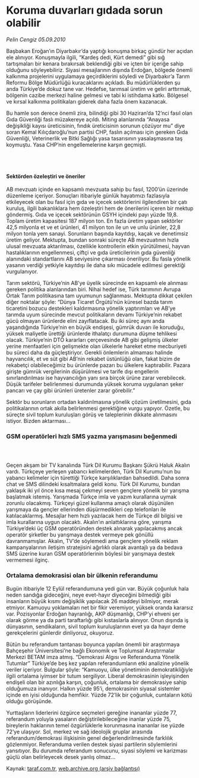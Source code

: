 # Koruma duvarları gıdada sorun olabilir

*Pelin Cengiz 05.09.2010*

<div class="yazi"><p>Başbakan Eroğan’ın Diyarbakır’da yaptığı konuşma birkaç gündür her açıdan ele alınıyor. Konuşmayla ilgili, “Kardeş dedi, Kürt demedi” gibi sığ tartışmaları bir kenara bırakırsak beklendiği gibi ve içten bir içeriğe sahip olduğunu söyleyebiliriz. Siyasi mesajlarının dışında Erdoğan, bölgede önemli kalkınma projelerini uygulamaya geçirdiklerini söyledi ve Diyarbakır’a Tarım Reformu Bölge Müdürlüğü kuracaklarını açıkladı. Bu müdürlüklerden şu anda Türkiye’de dokuz tane var. Hedefse, tarımsal üretim ve geliri arttırmak, bölgenin cazibe merkezi haline gelmesi ve tabi ki istihdama katkı. Bölgesel ve kırsal kalkınma politikaları giderek daha fazla önem kazanacak. </p>
<p>Bu hamle son derece önemli zira, bilindiği gibi 30 Haziran’da 12’nci fasıl olan Gıda Güvenliği faslı müzakereye açıldı. Miting alanlarında “Anayasa değişikliği kayısı üreticisinin, fındık üreticisinin sorunun çözüyor mu” diye soran Kemal Kılıçdaroğlu’nun partisi CHP, faslın açılması için gereken Gıda Güvenliği, Veterinerlik ve Bitki Sağlığı yasa tasarısının yasalaşmasına taş koymuştu. Yasa CHP’nin engellemelerine karşın geçmişti. </p>
<p><b> </b></p>
<h4><br/>Sektörden özeleştiri ve öneriler</h4>
<p>AB mevzuatı içinde en kapsamlı mevzuata sahip bu fasıl, 1200’ün üzerinde düzenleme içeriyor. Sonuçları itibariyle günlük hayatımızı fazlasıyla etkileyecek olan bu fasıl için gıda ve içecek sektörlerini ilgilendiren bir çatı kuruluş, ilgili bakanlıklara hem özeleştiri hem de önerilerini içeren bir mektup göndermiş. Gıda ve içecek sektörünün GSYH içindeki payı yüzde 19,8. Toplam üretim kapasitesi 187 milyon ton. En fazla üretim yapan sektörler 42,5 milyonla et ve et ürünleri, 41 milyon ton ile un ve unlu ürünler, 22,8 milyon tonla yem sanayi. Sorunların başında kayıtdışı, kaçak ve denetimsiz üretim geliyor. Mektupta, bundan sonraki süreçte AB mevzuatının hızla ulusal mevzuata aktarılması, özellikle kontrollerin etkin yürütülmesi, hayvan hastalıklarının engellenmesi, çiftçi ve gıda üreticilerinin gıda güvenliği alanındaki standartlarını AB seviyesine çıkarması öneriliyor. Bu fasla yönelik yasanın verdiği yetkiyle kayıtdışı ile daha sıkı mücadele edilmesi gerektiği vurgulanıyor. </p>
<p>Tarım sektörü, Türkiye’nin AB’ye üyelik sürecinde en kapsamlı ele alınması gereken politika alanlarından biri. Nihai hedef ise, Türk tarımının Avrupa Ortak Tarım politikasına tam uyumunun sağlanması. Mektupta dikkat çekilen diğer noktalar şöyle: “Dünya Ticaret Örgütü’nün küresel bazda tarım ticaretini bozucu destekleri kaldırmasına yönelik yaptırımları ve AB’ye tarımda uyum sürecinde mevcut politikaların devamı Türkiye’nin rekabet gücü olmayan ürünlerde elini zayıflatacak. Bu iki süreç aynı anda yaşandığında Türkiye’nin en büyük endişesi, gümrük duvarı ile koruduğu, yüksek maliyetle ürettiği ürünlerde ithalatçı durumuna düşme tehlikesi olacak. Türkiye’nin DTÖ kararları çerçevesinde AB gibi gelişmiş ülkeler yerine menfaatleri için gelişmekte olan ülkelerle hareket etme mecburiyeti bu süreci daha da güçleştiriyor. Gerekli önlemlerin almaması halinde hayvancılık, et ve süt gibi AB’nin rekabet üstünlüğü olan, fakat bizim de rekabetçi olabileceğimiz bu ürünlerde pazarı bu ülkelere kaptırabilir. Pazara girişte gümrük vergilerinin düşürülmesi ve tarife dışı engellerin sınırlandırılması ise hayvancılığın yanı sıra birçok ürüne zarar verebilecek. Düşük tarifeler belirlenmesi durumunda yüksek koruma uygulanan şeker pancarı ve çay gibi ürünleri üretenler zarar görebilir.” </p>
<p>Sektör bu sorunların ortadan kaldırılmasına yönelik çözüm üretilmesini, gıda politikalarının ortak akılla belirlenmesi gerektiğine vurgu yapıyor. Özetle, bu süreçte sivil toplum kuruluşları görüş ve taleplerinin dikkate alınmasını istiyor. Bizden aktarması...</p>
<p></p>
<h3>GSM operatörleri hızlı SMS yazma yarışmasını beğenmedi</h3>
<h3> </h3>
<p>Geçen akşam bir TV kanalında Türk Dil Kurumu Başkanı Şükrü Haluk Akalın vardı. Türkçeye yerleşen yabancı kelimelerden, Türk Dil Kurumu’nun bu yabancı kelimeler için türettiği Türkçe karşılıklardan bahsedildi. Daha sonra chat ve SMS dilindeki kısaltmalara geldi konu. Türk Dil Kurumu, bundan yaklaşık iki yıl önce kısa mesaj çekmeyi seven gençlere yönelik bir yarışma başlatmak istemiş. Yarışmada Türkçe imla ve yazım kurallarına uymak zorunlu olacakmış. Türkçeyi güzel kullanma amaçlı olarak düşünülen yarışmaya da gençler ellerinden düşürmedikleri cep telefonları ile katılacaklarmış. Mesajlar hem hızlı yazılacak hem de Türkçe dil bilgisi ve imla kurallarına uygun olacaktı. Akalın’ın anlattıklarına göre, yarışma Türkiye’deki üç GSM operatöründen destek alınarak yapılacakmış ancak operatör şirketler bu yarışmaya destek vermeye pek gönüllü davranmamışlar. Akalın, TV’de söylemedi ama gençlere yönelik reklam kampanyalarının iletişim stratejisini ağırlıklı olarak avantajlı ya da bedava SMS üzerine kuran GSM operatörlerinin böylesi bir yarışmaya destek vermemesi ilginç.</p>
<p></p>
<h3>Ortalama demokrasisi olan bir ülkenin referandumu</h3>
<p>Bugün itibariyle 12 Eylül referandumuna yedi gün var. Büyük çoğunluk hala neden sandığa gideceğini, neye evet-hayır diyeceğini bilmediği gibi insanların büyük kısmı değişiklik yapılacak 26 maddeyi bilmiyor, merak etmiyor. Kamuoyu yoklamaları net bir fikir veremiyor, yüksek oranda kararsız var. Pozisyonlar Erdoğan hayranlığı, AKP düşmanlığı, CHP’yi ehveni şer olarak görme ya da parti taraftarlığı gibi kıstaslarla alınıyor. Onun dışında iş dünyasının, sendikaların, sivil toplum kuruluşlarının evet ya da hayır deme gerekçelerini günlerdir dinliyoruz, okuyoruz. </p>
<p>Bütün bu referandum tantanası boyunca yapılan önemli bir araştırmaya Bahçeşehir Üniversitesi’ne bağlı Ekonomik ve Toplumsal Araştırmalar Merkezi BETAM imza atmış. “Demokrasi Algısı ve Referanduma Yönelik Tutumlar” Türkiye’de beş kez yapılan referandumların etki analizine yönelik veriler içeriyor. Bulgular şöyle: “Kamuoyu, ülke yönetiminin demokratikliğiyle ilgili ortalama iyimser bir tutum sergiliyor. Liberal demokrasinin işleyişinden endişeli olan bir azınlığa karşın, çoğunluk, ortalama bir demokrasiye sahip olduğumuza inanıyor. Halkın yüzde 95’i, demokrasinin siyasal sistemler içinde en iyisi olduğunda hemfikir. Yüzde 72’lik bir çoğunluk, cuntaların kötü olduğu görüşünde. </p>
<p>Yurttaşların liderlerini özgürce seçmeleri gereğine inananlar yüzde 77, referandum yoluyla yasaların değiştirilebileceğine inanlar yüzde 75, bireylerin haklarının temel özgürlüklerle korunmasına inananlar ise yüzde 72’ye ulaşıyor. Sol, merkez ve sağ ideolojik gruplar arasında referandum/demokrasi ilişkisinin genel değerlendirilmesinde farklılık gözlenmiyor. Referanduma verilen destek siyasi partilerin söylemlerini yansıtıyor. Bu durumda referandum sonucunu, siyasi söylemi ve karizması güçlü olan belirleyecek desek yanlış olmaz...</p></div>

Kaynak: [taraf.com.tr](http://www.taraf.com.tr:80/pelin-cengiz/makale-koruma-duvarlari-gidada-sorun-olabilir.htm), [web.archive.org (arşiv bağlantısı)](http://web.archive.org/web/20100907175359/http://www.taraf.com.tr:80/pelin-cengiz/makale-koruma-duvarlari-gidada-sorun-olabilir.htm)
